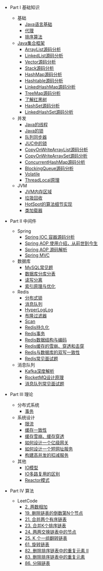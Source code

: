 * Part I 基础知识
  * 基础
    * [Java语言基础](chapter_basic/01_Java_Fundament.md)
    * [代理](chapter_basic/02_Java_Proxy.md)
    * [排序算法](chapter_basic/03_Sort_Algorithm.md)
  * [Java集合框架](chapter_collection/README.md)
    * [ArrayList源码分析](chapter_collection/01_ArrayList.md)
    * [LinkedList源码分析](chapter_collection/02_LinkedList.md)
    * [Vector源码分析](chapter_collection/03_Vector.md)
    * [Stack源码分析](chapter_collection/04_Stack.md)
    * [HashMap源码分析](chapter_collection/05_HashMap.md)
    * [Hashtable源码分析](chapter_collection/06_Hashtable.md)
    * [LinkedHashMap源码分析](chapter_collection/07_LinkedHashMap.md)
    * [TreeMap源码分析](chapter_collection/08_TreeMap.md)
    * [了解红黑树](chapter_collection/09_Red_Black_Tree.md)
    * [HashSet源码分析](chapter_collection/10_HashSet.md)
    * [LinkedHashSet源码分析](chapter_collection/11_LinkedHashSet.md)
  * 并发
    * [Java的线程](chapter_concurrent/01_Thread.md)
    * [Java的锁](chapter_concurrent/02_Lock.md)
    * [队列同步器](chapter_concurrent/03_AQS.md)
    * [JUC中的锁](chapter_concurrent/04_JUC_Lock.md)
    * [CopyOnWriteArrayList源码分析](chapter_concurrent/05_CopyOnWriteArrayList.md)
    * [CopyOnWriteArraySet源码分析](chapter_concurrent/06_CopyOnWriteArraySet.md)
    * [ConcurrentHashMap源码分析](chapter_concurrent/07_ConcurrentHashMap.md)
    * [BlockingQueue源码分析](chapter_concurrent/08_BlockingQueue.md)
    * [Volatile](chapter_concurrent/09_Volatile.md)
    * [ThreadLocal原理](chapter_concurrent/10_ThreadLocal.md)
  * JVM
    * [JVM内存区域](chapter_jvm/01_Memory.md)
    * [垃圾回收](chapter_jvm/02_GC.md)
    * [HotSpot的算法细节实现](chapter_jvm/03_HotSpot_Algo.md)
    * [类加载器](chapter_jvm/04_Class_Loader.md)

* Part II 中间件
  * Spring
    * [Spring IOC 容器源码分析](chapter_spring/02_Spring_IoC.md)
    * [Spring AOP 使用介绍，从前世到今生](chapter_spring/03_Spring_AOP_Intro.md)
    * [Spring AOP 源码解析](chapter_spring/04_Spring_AOP_Source.md)
    * [Spring MVC](chapter_spring/05_Spring_MVC.md)
  * 数据库
    * [MySQL常见题](chapter_db/01.md)
    * [数据库分库分表](chapter_db/02_Shard.md)
    * [读写分离](chapter_db/03_Read_Write_Separation.md)
    * [索引原理与优化](chapter_db/04_Index.md)
  * Redis
    * [分布式锁](chapter_redis/01_Redis_Lock.md)
    * [消息队列](chapter_redis/02_Redis_MQ.md)
    * [HyperLogLog](chapter_redis/03_Redis_HyperLogLog.md)
    * [布隆过滤器](chapter_redis/04_Redis_BloomFilter.md)
    * [Scan](chapter_redis/05_Redis_Scan.md)
    * [Redis持久化](chapter_redis/06_Redis_Persistence.md)
    * [Redis事务](chapter_redis/07_Redis_Tx.md)
    * [Redis数据结构与编码](chapter_redis/08_Redis_DataStructure.md)
    * [Redis缓存的雪崩、穿透和击穿](chapter_redis/09_Redis_Cache_Invalid.md)
    * [Redis与数据库的双写一致性](chapter_redis/10_Redis_DB_Consistency.md)
    * [Redis常见面试题](chapter_redis/11_Redis_Question.md)
  * 消息队列
    * [Kafka深度解析](chapter_mq/01_Kafka.md)
    * [RocketMQ设计原理](chapter_mq/02_RocketMQ.md)
    * [消息队列常见面试题](chapter_mq/03_MQ_Question.md)

* Part III 理论
  * 分布式系统
    * [事务](chapter_distributed_system/01_Transaction.md)
  * 系统设计
    * [限流](chapter_system_design/01_Rate_Limiter.md)
    * [缓存一致性](chapter_system_design/02_Cache_Consistency.md)
    * [缓存雪崩、缓存穿透](chapter_system_design/03_Cache_Avalanche_Cache_Penetration.md)
    * [如何设计一个亿级网关](chapter_system_design/04_Gateway.md)
    * [如何设计一个短网址服务](chapter_system_design/05_Short_Url.md)
    * [构建高并发的扣减服务](chapter_system_design/06_Deduction.md)
  * 其他
    * [IO模型](chapter_xx/IO.md)
    * [IO多路复用的区别](chapter_xx/IO_Multiplex.md)
    * [Reactor模式](chapter_xx/Reactor.md)

* Part IV 算法
  * LeetCode
    * [2. 两数相加](chapter_leetcode/Q2_Add_Two_Numbers.md)
    * [19. 删除链表的倒数第N个节点](chapter_leetcode/Q19_Remove_Nth_Node_From_End_of_List.md)
    * [21. 合并两个有序链表](chapter_leetcode/Q21_Merge_Two_Sorted_Lists.md)
    * [23. 合并K个排序链表](chapter_leetcode/Q23_Merge_k_Sorted_Lists.md)
    * [24. 两两交换链表中的节点](chapter_leetcode/Q24_Swap_Nodes_in_Pairs.md)
    * [25. K 个一组翻转链表](chapter_leetcode/Q25_Reverse_Nodes_in_k_Group.md)
    * [61. 旋转链表](chapter_leetcode/Q61_Rotate_List.md)
    * [82. 删除排序链表中的重复元素 II](chapter_leetcode/Q82_Remove_Duplicates_From_Sorted_List_II.md)
    * [83. 删除排序链表中的重复元素](chapter_leetcode/Q83_Remove_Duplicates_from_Sorted_List.md)
    * [86. 分隔链表](chapter_leetcode/Q86_Partition_List.md)
